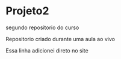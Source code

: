 # Projeto2
 segundo repositorio do curso

 Repositorio criado durante uma aula ao vivo
 
 Essa linha adicionei direto no site
